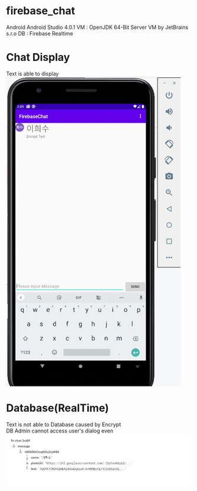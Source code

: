 # firebase_chat
  Android Android Studio 4.0.1
  VM : OpenJDK 64-Bit Server VM by JetBrains s.r.o
  DB : Firebase Realtime

# Chat Display
  Text is able to display   
![다운로드](https://github.com/lhs7091/firebase_chat/blob/master/img/2_android_display.jpg)

# Database(RealTime)
  Text is not able to Database caused by Encrypt  
  DB Admin cannot access user's dialog even  
![다운로드](https://github.com/lhs7091/firebase_chat/blob/master/img/1_db_text.jpg)
